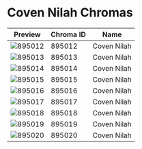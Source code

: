 # Coven Nilah Chromas



| Preview | Chroma ID | Name |
|---------|-----------|------|
| ![895012](https://raw.communitydragon.org/latest/plugins/rcp-be-lol-game-data/global/default/v1/champion-chroma-images/895/895012.png) | 895012 | Coven Nilah |
| ![895013](https://raw.communitydragon.org/latest/plugins/rcp-be-lol-game-data/global/default/v1/champion-chroma-images/895/895013.png) | 895013 | Coven Nilah |
| ![895014](https://raw.communitydragon.org/latest/plugins/rcp-be-lol-game-data/global/default/v1/champion-chroma-images/895/895014.png) | 895014 | Coven Nilah |
| ![895015](https://raw.communitydragon.org/latest/plugins/rcp-be-lol-game-data/global/default/v1/champion-chroma-images/895/895015.png) | 895015 | Coven Nilah |
| ![895016](https://raw.communitydragon.org/latest/plugins/rcp-be-lol-game-data/global/default/v1/champion-chroma-images/895/895016.png) | 895016 | Coven Nilah |
| ![895017](https://raw.communitydragon.org/latest/plugins/rcp-be-lol-game-data/global/default/v1/champion-chroma-images/895/895017.png) | 895017 | Coven Nilah |
| ![895018](https://raw.communitydragon.org/latest/plugins/rcp-be-lol-game-data/global/default/v1/champion-chroma-images/895/895018.png) | 895018 | Coven Nilah |
| ![895019](https://raw.communitydragon.org/latest/plugins/rcp-be-lol-game-data/global/default/v1/champion-chroma-images/895/895019.png) | 895019 | Coven Nilah |
| ![895020](https://raw.communitydragon.org/latest/plugins/rcp-be-lol-game-data/global/default/v1/champion-chroma-images/895/895020.png) | 895020 | Coven Nilah |
